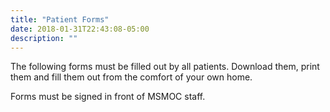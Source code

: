 ```yaml
---
title: "Patient Forms"
date: 2018-01-31T22:43:08-05:00
description: ""
---
```


The following forms must be filled out by all patients. Download them, print 
them and fill them out from the comfort of your own home.
 
 Forms must be signed in front of MSMOC staff.
 